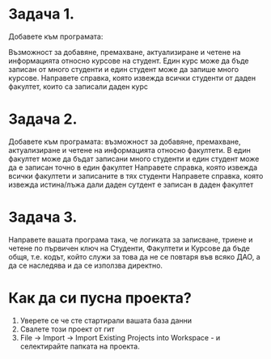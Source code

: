 Задача 1.
=========

Добавете към програмата:

Възможност за добавяне, премахване, актуализиране и четене на информацията относно курсове на студент.
Един курс може да бъде записан от много студенти и един студент може да запише много курсове.
Направете справка, която извежда всички студенти от даден факултет, които са записали даден курс

Задача 2.
==========

Добавете към програмата:
възможност за добавяне, премахване, актуализиране и четене на информацията относно факултети.
В един факултет може да бъдат записани много студенти и един студент може да е записан точно в един факултет
Направете справка, която извежда всички факултети и записаните в тях студенти
Направете справка, която извежда истина/лъжа дали даден сутдент е записан в даден факултет

Задача 3.
===========
Направете вашата програма така, че логиката за записване, триене и четене по първичен ключ на Студенти, Факултети и Курсове 
да бъде общя, т.е. кодът, който служи за това да не се повтаря във всяко ДАО, а да се наследява и да се използва директно.

Как да си пусна проекта?
===========

1. Уверете се че сте стартирали вашата база данни
2. Свалете този проект от гит
3. File -> Import -> Import Existing Projects into Workspace - и селектирайте папката на проекта.


